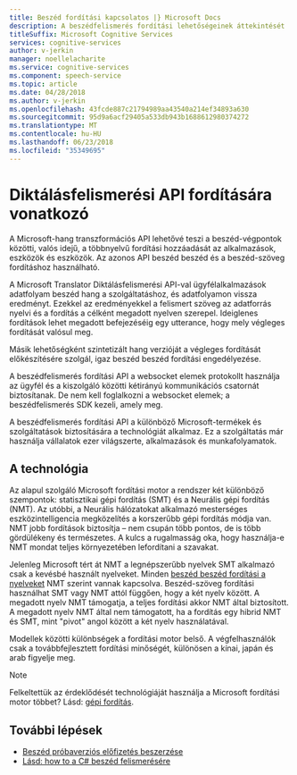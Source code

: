 ```yaml
---
title: Beszéd fordítási kapcsolatos |} Microsoft Docs
description: A beszédfelismerés fordítási lehetőségeinek áttekintését
titleSuffix: Microsoft Cognitive Services
services: cognitive-services
author: v-jerkin
manager: noellelacharite
ms.service: cognitive-services
ms.component: speech-service
ms.topic: article
ms.date: 04/28/2018
ms.author: v-jerkin
ms.openlocfilehash: 43fcde887c21794989aa43540a214ef34893a630
ms.sourcegitcommit: 95d9a6acf29405a533db943b1688612980374272
ms.translationtype: MT
ms.contentlocale: hu-HU
ms.lasthandoff: 06/23/2018
ms.locfileid: "35349695"
---
```

# <a name="about-the-speech-translation-api"></a>Diktálásfelismerési API fordítására vonatkozó

A Microsoft-hang transzformációs API lehetővé teszi a beszéd-végpontok közötti, valós idejű, a többnyelvű fordítási hozzáadását az alkalmazások, eszközök és eszközök. Az azonos API beszéd beszéd és a beszéd-szöveg fordításhoz használható.

A Microsoft Translator Diktálásfelismerési API-val ügyfélalkalmazások adatfolyam beszéd hang a szolgáltatáshoz, és adatfolyamon vissza eredményt. Ezekkel az eredményekkel a felismert szöveg az adatforrás nyelvi és a fordítás a célként megadott nyelven szerepel. Ideiglenes fordítások lehet megadott befejezéséig egy utterance, hogy mely végleges fordítását valósul meg.

Másik lehetőségként szintetizált hang verzióját a végleges fordítását előkészítésére szolgál, igaz beszéd beszéd fordítási engedélyezése.

A beszédfelismerés fordítási API a websocket elemek protokollt használja az ügyfél és a kiszolgáló közötti kétirányú kommunikációs csatornát biztosítanak. De nem kell foglalkozni a websocket elemek; a beszédfelismerés SDK kezeli, amely meg.

A beszédfelismerés fordítási API a különböző Microsoft-termékek és szolgáltatások biztosítására a technológiát alkalmaz. Ez a szolgáltatás már használja vállalatok ezer világszerte, alkalmazások és munkafolyamatok.

## <a name="about-the-technology"></a>A technológia

Az alapul szolgáló Microsoft fordítási motor a rendszer két különböző szempontok: statisztikai gépi fordítás (SMT) és a Neurális gépi fordítás (NMT). Az utóbbi, a Neurális hálózatokat alkalmazó mesterséges eszközintelligencia megközelítés a korszerűbb gépi fordítás módja van. NMT jobb fordítások biztosítja – nem csupán több pontos, de is több gördülékeny és természetes. A kulcs a rugalmasság oka, hogy használja-e NMT mondat teljes környezetében lefordítani a szavakat.

Jelenleg Microsoft tért át NMT a legnépszerűbb nyelvek SMT alkalmazó csak a kevésbé használt nyelveket. Minden [beszéd beszéd fordítási a nyelveket](supported-languages.md#speech-translation) NMT szerint vannak kapcsolva. Beszéd-szöveg fordítási használhat SMT vagy NMT attól függően, hogy a két nyelv között. A megadott nyelv NMT támogatja, a teljes fordítási akkor NMT által biztosított. A megadott nyelv NMT által nem támogatott, ha a fordítás egy hibrid NMT és SMT, mint "pivot" angol között a két nyelv használatával.

Modellek közötti különbségek a fordítási motor belső. A végfelhasználók csak a továbbfejlesztett fordítási minőségét, különösen a kínai, japán és arab figyelje meg.

> [!NOTE]
> Felkeltettük az érdeklődését technológiáját használja a Microsoft fordítási motor többet? Lásd: [gépi fordítás](https://www.microsoft.com/en-us/translator/mt.aspx).

## <a name="next-steps"></a>További lépések

* [Beszéd próbaverziós előfizetés beszerzése](https://azure.microsoft.com/try/cognitive-services/)
* [Lásd: how to a C# beszéd felismerésére](quickstart-csharp-windows.md)
